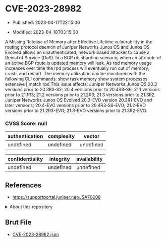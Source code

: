 # CVE-2023-28982

- Published: 2023-04-17T22:15:00

- Modified: 2023-04-18T03:15:00

A Missing Release of Memory after Effective Lifetime vulnerability in the routing protocol daemon of Juniper Networks Junos OS and Junos OS Evolved allows an unauthenticated, network based attacker to cause a Denial of Service (DoS). In a BGP rib sharding scenario, when an attribute of an active BGP route is updated memory will leak. As rpd memory usage increases over time the rpd process will eventually run out of memory, crash, and restart. The memory utilization can be monitored with the following CLI commands: show task memory show system processes extensive | match rpd This issue affects: Juniper Networks Junos OS 20.3 versions prior to 20.3R3-S2; 20.4 versions prior to 20.4R3-S6; 21.1 versions prior to 21.1R3; 21.2 versions prior to 21.2R3; 21.3 versions prior to 21.3R2. Juniper Networks Junos OS Evolved 20.3-EVO version 20.3R1-EVO and later versions; 20.4-EVO versions prior to 20.4R3-S6-EVO; 21.2-EVO versions prior to 21.2R3-EVO; 21.3-EVO versions prior to 21.3R2-EVO.

### CVSS Score: **null**

| authentication | complexity | vector |
| --- | --- | --- |
| undefined | undefined | undefined |

| confidentiality | integrity | availability |
| --- | --- | --- |
| undefined | undefined | undefined |

## References

* https://supportportal.juniper.net/JSA70608

<details>
<summary>About this repository</summary> 

  This repository is part of the project [Live Hack CVE](https://github.com/Live-Hack-CVE). Main website can be found [www.live-hack.org](https://www.live-hack.org) 
  
  Made by [Sn0wAlice](https://github.com/Sn0wAlice) for the people that care about security and need to have a feed of the latest CVEs. Hope you enjoy it, don't forget to star the repo and follow me on [Twitter](https://twitter.com/Sn0wAlice) and [Github](https://github.com/Sn0wAlice). And that is my [personnal website](https://www.alice-snow.me/)

  - [Home Page](https://github.com/Live-Hack-CVE)
  - [Framework](https://github.com/Live-Hack-CVE/cve-framework)
  - [CVE database](https://github.com/Live-Hack-CVE/full_database)
  - [Changelog](https://github.com/Live-Hack-CVE/Changelog)
</details>

## Brut File

* [CVE-2023-28982.json](https://raw.githubusercontent.com/Live-Hack-CVE/full_database/main/cves/2023/CVE-2023-28982.json)

